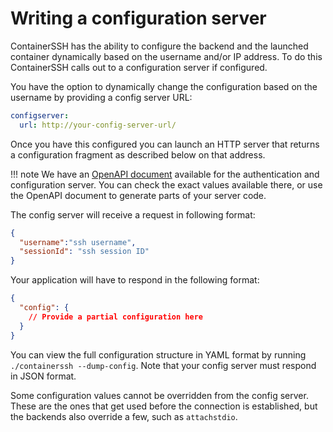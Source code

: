 <h1>Writing a configuration server</h1>

ContainerSSH has the ability to configure the backend and the launched container dynamically based on the username and/or IP address. To do this ContainerSSH calls out to a configuration server if configured.

You have the option to dynamically change the configuration based on the username by providing a config server URL:

```yaml
configserver:
  url: http://your-config-server-url/
```

Once you have this configured you can launch an HTTP server that returns a configuration fragment as described below on that address.

!!! note
    We have an [OpenAPI document](/api/authconfig) available for the authentication and configuration server. You can check the exact values available there, or use the OpenAPI document to generate parts of your server code.

The config server will receive a request in following format:

```json
{
  "username":"ssh username",
  "sessionId": "ssh session ID"
}
```

Your application will have to respond in the following format:

```json
{
  "config": {
    // Provide a partial configuration here 
  }
}
```

You can view the full configuration structure in YAML format by running `./containerssh --dump-config`. Note that your config server must respond in JSON format.

Some configuration values cannot be overridden from the config server. These are the ones that get used before the connection is established, but the backends also override a few, such as `attachstdio`.